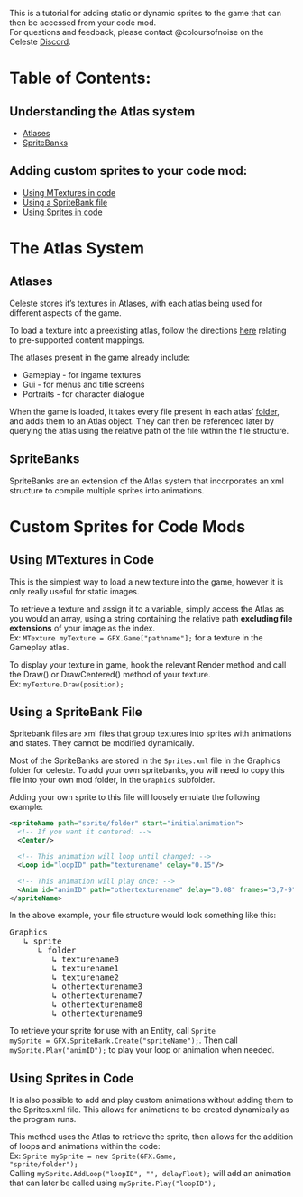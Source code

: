 This is a tutorial for adding static or dynamic sprites to the game that can then be accessed from your code mod.  
For questions and feedback, please contact @coloursofnoise on the Celeste [Discord](https://discord.gg/6qjaePQ).

# Table of Contents:
## Understanding the Atlas system
- [Atlases](#atlases)
- [SpriteBanks](#spritebanks)
## Adding custom sprites to your code mod:
- [Using MTextures in code](/#using-a-spritebank-file)
- [Using a SpriteBank file](/#using-a-spritebank-file)
- [Using Sprites in code](/#using-sprites-in-code)


# The Atlas System
## Atlases
Celeste stores it’s textures in Atlases, with each atlas being used for different aspects of the game.

To load a texture into a preexisting atlas, follow the directions [here](../General/Mod-Structure#file-layout) relating to pre-supported content mappings.

The atlases present in the game already include:
- Gameplay - for ingame textures
- Gui - for menus and title screens
- Portraits - for character dialogue

When the game is loaded, it takes every file present in each atlas’ [folder](../General/Mod-Structure#file-layout), and adds them to an Atlas object. They can then be referenced later by querying the atlas using the relative path of the file within the file structure.
## SpriteBanks
SpriteBanks are an extension of the Atlas system that incorporates an xml structure to compile multiple sprites into animations.

# Custom Sprites for Code Mods
## Using MTextures in Code
This is the simplest way to load a new texture into the game, however it is only really useful for static images. 

To retrieve a texture and assign it to a variable, simply access the Atlas as you would an array, using a string containing the relative path **excluding file extensions** of your image as the index.   
Ex: <code>MTexture myTexture = GFX.Game["pathname"];</code> for a texture in the Gameplay atlas.

To display your texture in game, hook the relevant Render method and call the Draw() or DrawCentered() method of your texture.  
Ex: <code>myTexture.Draw(position);</code>


## Using a SpriteBank File
Spritebank files are xml files that group textures into sprites with animations and states. They cannot be modified dynamically.

Most of the SpriteBanks are stored in the <code>Sprites.xml</code> file in the Graphics folder for celeste. To add your own spritebanks, you will need to copy this file into your own mod folder, in the <code>Graphics</code> subfolder.

Adding your own sprite to this file will loosely emulate the following example:
```xml
<spriteName path="sprite/folder" start="initialanimation">
  <!-- If you want it centered: -->
  <Center/>

  <!-- This animation will loop until changed: -->
  <Loop id="loopID" path="texturename" delay="0.15"/>

  <!-- This animation will play once: -->
  <Anim id="animID" path="othertexturename" delay="0.08" frames="3,7-9"/>
</spriteName>
```

In the above example, your file structure would look something like this:
<pre>
Graphics  
   ↳ sprite  
      ↳ folder  
	     ↳ texturename0  
	     ↳ texturename1  
	     ↳ texturename2  
	     ↳ othertexturename3  
	     ↳ othertexturename7  
	     ↳ othertexturename8  
	     ↳ othertexturename9  
</pre>

To retrieve your sprite for use with an Entity, call <code>Sprite mySprite = GFX.SpriteBank.Create("spriteName");</code>. Then call <code>mySprite.Play("animID");</code> to play your loop or animation when needed.

## Using Sprites in Code
It is also possible to add and play custom animations without adding them to the Sprites.xml file. This allows for animations to be created dynamically as the program runs.

This method uses the Atlas to retrieve the sprite, then allows for the addition of loops and animations within the code:  
Ex: <code>Sprite mySprite = new Sprite(GFX.Game, "sprite/folder");</code>  
Calling <code>mySprite.AddLoop("loopID", "", delayFloat);</code> will add an animation that can later be called using <code>mySprite.Play("loopID");</code>

